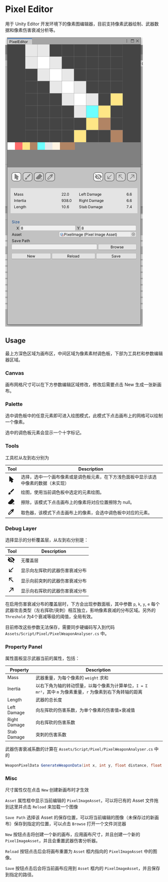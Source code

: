 # Pixel Editor
用于 Unity Editor 开发环境下的像素图编辑器，目前支持像素武器绘制、武器数据和像素伤害衰减分析等。


![](./res/PixelEditor.png)

## Usage

最上方深色区域为画布区，中间区域为像素素材调色板，下部为工具栏和参数编辑器区域。

### Canvas

画布网格尺寸可以在下方参数编辑区域修改，修改后需要点击 New 生成一张新画布。

### Palette

选中调色板中的任意元素即可进入绘图模式，此模式下点击画布上的网格可以绘制一个像素。

选中的调色板元素会显示一个十字标记。

### Tools

工具栏从左到右分别为

Tool | Description
-----|------------
<svg style="width:24px;height:24px" viewBox="0 0 24 24">    <path fill="currentColor" d="M13.64,21.97C13.14,22.21 12.54,22 12.31,21.5L10.13,16.76L7.62,18.78C7.45,18.92 7.24,19 7,19A1,1 0 0,1 6,18V3A1,1 0 0,1 7,2C7.24,2 7.47,2.09 7.64,2.23L7.65,2.22L19.14,11.86C19.57,12.22 19.62,12.85 19.27,13.27C19.12,13.45 18.91,13.57 18.7,13.61L15.54,14.23L17.74,18.96C18,19.46 17.76,20.05 17.26,20.28L13.64,21.97Z" /></svg> | 选择，选中一个画布像素或是调色板元素，在下方浅色面板中显示该选中像素的数据（未实现）
<svg style="width:24px;height:24px" viewBox="0 0 24 24">    <path fill="currentColor" d="M20.71,4.63L19.37,3.29C19,2.9 18.35,2.9 17.96,3.29L9,12.25L11.75,15L20.71,6.04C21.1,5.65 21.1,5 20.71,4.63M7,14A3,3 0 0,0 4,17C4,18.31 2.84,19 2,19C2.92,20.22 4.5,21 6,21A4,4 0 0,0 10,17A3,3 0 0,0 7,14Z" /></svg> | 绘图，使用当前调色板中选定的元素绘图。
<svg style="width:24px;height:24px" viewBox="0 0 24 24">    <path fill="currentColor" d="M15.14,3C14.63,3 14.12,3.2 13.73,3.59L2.59,14.73C1.81,15.5 1.81,16.77 2.59,17.56L5.03,20H12.69L21.41,11.27C22.2,10.5 22.2,9.23 21.41,8.44L16.56,3.59C16.17,3.2 15.65,3 15.14,3M17,18L15,20H22V18" /></svg> | 擦除，该模式下点击画布上的像素将对应位置擦除为 null。
<svg style="width:24px;height:24px" viewBox="0 0 24 24">    <path fill="currentColor" d="M6.92,19L5,17.08L13.06,9L15,10.94M20.71,5.63L18.37,3.29C18,2.9 17.35,2.9 16.96,3.29L13.84,6.41L11.91,4.5L10.5,5.91L11.92,7.33L3,16.25V21H7.75L16.67,12.08L18.09,13.5L19.5,12.09L17.58,10.17L20.7,7.05C21.1,6.65 21.1,6 20.71,5.63Z" /></svg> | 取色器，该模式下点击画布上的像素，会选中调色板中对应的元素。

### Debug Layer

选择显示的分析覆盖层，从左到右分别是：

 Tool | Description
 -----|------------
 <svg style="width:24px;height:24px" viewBox="0 0 24 24">    <path fill="currentColor" d="M11.83,9L15,12.16C15,12.11 15,12.05 15,12A3,3 0 0,0 12,9C11.94,9 11.89,9 11.83,9M7.53,9.8L9.08,11.35C9.03,11.56 9,11.77 9,12A3,3 0 0,0 12,15C12.22,15 12.44,14.97 12.65,14.92L14.2,16.47C13.53,16.8 12.79,17 12,17A5,5 0 0,1 7,12C7,11.21 7.2,10.47 7.53,9.8M2,4.27L4.28,6.55L4.73,7C3.08,8.3 1.78,10 1,12C2.73,16.39 7,19.5 12,19.5C13.55,19.5 15.03,19.2 16.38,18.66L16.81,19.08L19.73,22L21,20.73L3.27,3M12,7A5,5 0 0,1 17,12C17,12.64 16.87,13.26 16.64,13.82L19.57,16.75C21.07,15.5 22.27,13.86 23,12C21.27,7.61 17,4.5 12,4.5C10.6,4.5 9.26,4.75 8,5.2L10.17,7.35C10.74,7.13 11.35,7 12,7Z" /></svg> | 无覆盖层
 <svg style="width:24px;height:24px" viewBox="0 0 24 24">    <path fill="currentColor" d="M19,6.41L17.59,5L7,15.59V9H5V19H15V17H8.41L19,6.41Z" /></svg> | 显示向左挥砍的武器伤害衰减分布
<svg style="width:24px;height:24px" viewBox="0 0 24 24">    <path fill="currentColor" d="M19,17.59L17.59,19L7,8.41V15H5V5H15V7H8.41L19,17.59Z" /></svg> | 显示向前突刺的武器伤害衰减分布
<svg style="width:24px;height:24px" viewBox="0 0 24 24">    <path fill="currentColor" d="M5,17.59L15.59,7H9V5H19V15H17V8.41L6.41,19L5,17.59Z" /></svg> | 显示向右挥砍的武器伤害衰减分布

在启用伤害衰减分布的覆盖层时，下方会出现参数面板，其中参数 `p`, `k`, `y`, `e` 每个武器攻击类型（左右挥砍/突刺）相互独立，影响像素衰减的分布区域。另外的 `Threshold` 为4个衰减等级的阈值，全局有效。

目前修改这些参数无法保存，需要同步硬编码写入到代码 `Assets/Script/Pixel/PixelWeaponAnalyser.cs` 中。


### Property Panel

属性面板显示武器当前的属性，包括：

Property | Description
---------|------------
Mass | 武器重量，为每个像素的 `weight` 求和
Inertia | 以右下角为轴的转动惯量，以每个像素为计算单位，`I = Σ mr²`，其中 `m` 为像素重量，`r` 为像素到右下角转轴的距离
Length | 武器的总长度
Left Damage | 向左挥砍的伤害系数，为单个像素的伤害值×衰减值
Right Damage | 向右挥砍的伤害系数
Stab Damage | 突刺的伤害系数


武器伤害衰减系数的计算在 `Assets/Script/Pixel/PixelWeaponAnalyser.cs` 中的
```csharp
WeaponPixelData GenerateWeaponData(int x, int y, float distance, float damageAttenuation)
```


### Misc

尺寸属性仅在点击 `New` 创建新画布时才生效

`Asset` 属性框中显示当前编辑的 `PixelImageAsset`，可以将已有的 Asset 文件拖到这里并点击 `Reload` 来加载一个图像

`Save Path` 选择该 Asset 的保存位置，可以将当前编辑的图像（未保存过的新画布）保存到指定的位置，可以点击 `Browse` 打开一个文件浏览器

`New` 按钮点击将创建一个新的画布，应用画布尺寸，并且创建一个新的 `PixelImageAsset`，并且会重置武器伤害分析器。

`Reload` 按钮点击后会将画布重置为 `Asset` 框内指向的 `PixelImageAsset` 中的图像。

`Save` 按钮点击后会将当前画布应用到 `Asset` 框内的 `PixelImageAsset`，并且保存到指定的路径。

